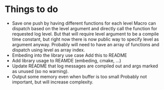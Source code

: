 Things to do
============

* Save one push by having different functions for each level
  Macro can dispatch based on the level argument and directly
  call the function for requested log level.
  But that will require level argument to be a compile time constant,
  but right now there is now public way to specify level as argument
  anyway.
  Probably will need to have an array of functions and dispatch using
  level as array index.
* Embeding into the library use case
  Add this to README
* Add library usage to REAMDE (embeding, cmake, ...)
* Update README that log messages are compiled out and args
  marked as unused (so no warning).
* Output some memory even when buffer is too small
  Probably not important, but will increase complexity.
